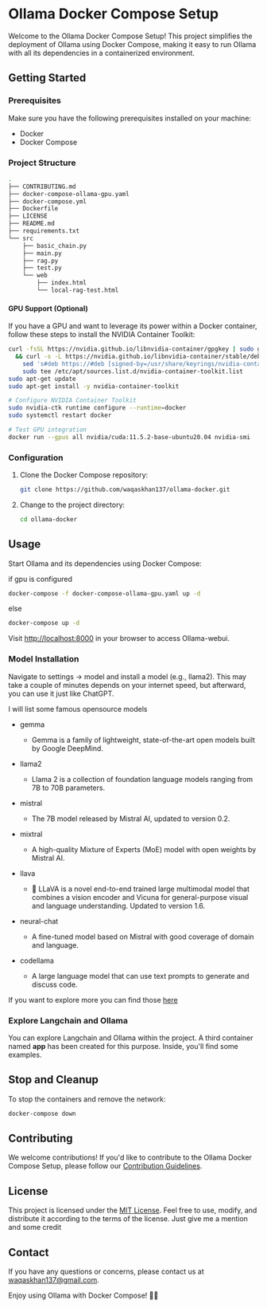 # Ollama Docker Compose Setup

Welcome to the Ollama Docker Compose Setup! This project simplifies the deployment of Ollama using Docker Compose, making it easy to run Ollama with all its dependencies in a containerized environment.

## Getting Started

### Prerequisites

Make sure you have the following prerequisites installed on your machine:

- Docker
- Docker Compose

### Project Structure

```bash
.
├── CONTRIBUTING.md
├── docker-compose-ollama-gpu.yaml
├── docker-compose.yml
├── Dockerfile
├── LICENSE
├── README.md
├── requirements.txt
└── src
    ├── basic_chain.py
    ├── main.py
    ├── rag.py
    ├── test.py
    └── web
        ├── index.html
        └── local-rag-test.html
```

#### GPU Support (Optional)

If you have a GPU and want to leverage its power within a Docker container, follow these steps to install the NVIDIA Container Toolkit:

```bash
curl -fsSL https://nvidia.github.io/libnvidia-container/gpgkey | sudo gpg --dearmor -o /usr/share/keyrings/nvidia-container-toolkit-keyring.gpg \
  && curl -s -L https://nvidia.github.io/libnvidia-container/stable/deb/nvidia-container-toolkit.list | \
    sed 's#deb https://#deb [signed-by=/usr/share/keyrings/nvidia-container-toolkit-keyring.gpg] https://#g' | \
    sudo tee /etc/apt/sources.list.d/nvidia-container-toolkit.list
sudo apt-get update
sudo apt-get install -y nvidia-container-toolkit

# Configure NVIDIA Container Toolkit
sudo nvidia-ctk runtime configure --runtime=docker
sudo systemctl restart docker

# Test GPU integration
docker run --gpus all nvidia/cuda:11.5.2-base-ubuntu20.04 nvidia-smi
```

### Configuration

1. Clone the Docker Compose repository:

    ```bash
    git clone https://github.com/waqaskhan137/ollama-docker.git
    ```

2. Change to the project directory:

    ```bash
    cd ollama-docker
    ```

## Usage

Start Ollama and its dependencies using Docker Compose:

if gpu is configured

```bash
docker-compose -f docker-compose-ollama-gpu.yaml up -d
```

else

```bash
docker-compose up -d
```

Visit [http://localhost:8000](http://localhost:8000) in your browser to access Ollama-webui.

### Model Installation

Navigate to settings -> model and install a model (e.g., llama2). This may take a couple of minutes depends on your internet speed, but afterward, you can use it just like ChatGPT.

I will list some famous opensource models

- gemma
  - Gemma is a family of lightweight, state-of-the-art open models built by Google DeepMind.

- llama2
  - Llama 2 is a collection of foundation language models ranging from 7B to 70B parameters.

- mistral
  - The 7B model released by Mistral AI, updated to version 0.2.

- mixtral
  - A high-quality Mixture of Experts (MoE) model with open weights by Mistral AI.

- llava
  - 🌋 LLaVA is a novel end-to-end trained large multimodal model that combines a vision encoder and Vicuna for general-purpose visual and language understanding. Updated to version 1.6.

- neural-chat
  - A fine-tuned model based on Mistral with good coverage of domain and language.

- codellama
  - A large language model that can use text prompts to generate and discuss code.

If you want to explore more you can find those [here](https://ollama.com/library)

### Explore Langchain and Ollama

You can explore Langchain and Ollama within the project. A third container named **app** has been created for this purpose. Inside, you'll find some examples.

## Stop and Cleanup

To stop the containers and remove the network:

```bash
docker-compose down
```

## Contributing

We welcome contributions! If you'd like to contribute to the Ollama Docker Compose Setup, please follow our [Contribution Guidelines](CONTRIBUTING.md).

## License

This project is licensed under the [MIT License](LICENSE). Feel free to use, modify, and distribute it according to the terms of the license. Just give me a mention and some credit

## Contact

If you have any questions or concerns, please contact us at [waqaskhan137@gmail.com](mailto:waqaskhan137@gmail.com).

Enjoy using Ollama with Docker Compose! 🐳🚀
